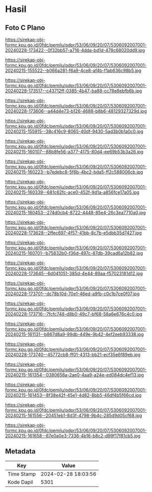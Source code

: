 # Hasil

## Foto C Plano

https://sirekap-obj-formc.kpu.go.id/0fdc/pemilu/pdpr/53/06/09/20/07/5306092007001-20240228-173422--0f32bb57-a716-4dda-bd1d-478c68020dd9.jpg

https://sirekap-obj-formc.kpu.go.id/0fdc/pemilu/pdpr/53/06/09/20/07/5306092007001-20240215-155522--b066a281-f6a9-4ce8-af4b-f1ab636c98b5.jpg

https://sirekap-obj-formc.kpu.go.id/0fdc/pemilu/pdpr/53/06/09/20/07/5306092007001-20240228-173517--c43712ff-0385-4b47-ba88-cc78e8ebfb6b.jpg

https://sirekap-obj-formc.kpu.go.id/0fdc/pemilu/pdpr/53/06/09/20/07/5306092007001-20240228-173606--a44d4e73-b126-4688-b8b6-48129327329d.jpg

https://sirekap-obj-formc.kpu.go.id/0fdc/pemilu/pdpr/53/06/09/20/07/5306092007001-20240215-155915--38c416c9-8065-40df-9430-5ad3b0b1a0c0.jpg

https://sirekap-obj-formc.kpu.go.id/0fdc/pemilu/pdpr/53/06/09/20/07/5306092007001-20240215-160107--88b8fe56-a377-4175-80d4-ee69b53b3a26.jpg

https://sirekap-obj-formc.kpu.go.id/0fdc/pemilu/pdpr/53/06/09/20/07/5306092007001-20240215-160223--b7edebc8-5f6b-4bc2-bda5-ff2c588006cb.jpg

https://sirekap-obj-formc.kpu.go.id/0fdc/pemilu/pdpr/53/06/09/20/07/5306092007001-20240215-160339--681c62fc-ace0-452f-9d1a-a856fce17a05.jpg

https://sirekap-obj-formc.kpu.go.id/0fdc/pemilu/pdpr/53/06/09/20/07/5306092007001-20240215-160453--274d0cb4-8722-4448-85e4-26c3ea7710a0.jpg

https://sirekap-obj-formc.kpu.go.id/0fdc/pemilu/pdpr/53/06/09/20/07/5306092007001-20240228-173628--2ffec697-4f57-41bb-8c7b-e5dbb35d7427.jpg

https://sirekap-obj-formc.kpu.go.id/0fdc/pemilu/pdpr/53/06/09/20/07/5306092007001-20240215-160701--b75832b0-f36d-497c-87db-39cad6a12b82.jpg

https://sirekap-obj-formc.kpu.go.id/0fdc/pemilu/pdpr/53/06/09/20/07/5306092007001-20240228-173645--6d041051-385d-4e44-89aa-f57023181d12.jpg

https://sirekap-obj-formc.kpu.go.id/0fdc/pemilu/pdpr/53/06/09/20/07/5306092007001-20240228-173701--dc78b10d-70e1-46ed-a9fb-c0c1b7ce0f07.jpg

https://sirekap-obj-formc.kpu.go.id/0fdc/pemilu/pdpr/53/06/09/20/07/5306092007001-20240228-173716--7fcfc748-d8b0-49c7-bf68-58a6e676c4c0.jpg

https://sirekap-obj-formc.kpu.go.id/0fdc/pemilu/pdpr/53/06/09/20/07/5306092007001-20240215-161131--b867d8a9-99db-449e-9b42-4ef2eeb93338.jpg

https://sirekap-obj-formc.kpu.go.id/0fdc/pemilu/pdpr/53/06/09/20/07/5306092007001-20240228-173740--45772cb8-ff01-4313-bb21-ecf35e6f89eb.jpg

https://sirekap-obj-formc.kpu.go.id/0fdc/pemilu/pdpr/53/06/09/20/07/5306092007001-20240215-161354--0380658a-2ae0-4aa9-a24e-ed084dc4ef13.jpg

https://sirekap-obj-formc.kpu.go.id/0fdc/pemilu/pdpr/53/06/09/20/07/5306092007001-20240215-161453--8f38e42f-45e1-4d82-8bb5-46df4b5f66cd.jpg

https://sirekap-obj-formc.kpu.go.id/0fdc/pemilu/pdpr/53/06/09/20/07/5306092007001-20240215-161556--20451eb1-8d3f-4798-9b4c-285d9d05cf68.jpg

https://sirekap-obj-formc.kpu.go.id/0fdc/pemilu/pdpr/53/06/09/20/07/5306092007001-20240215-161658--67e0a0e3-7336-4b16-b8c2-d99f17f81cb5.jpg


## Metadata

| Key        | Value               |
| ---------- | ------------------- |
| Time Stamp | 2024-02-28 18:03:56 |
| Kode Dapil | 5301                |



